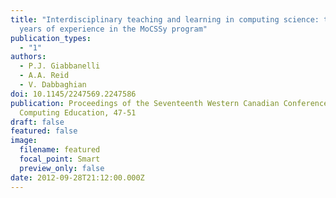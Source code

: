 ```yaml
---
title: "Interdisciplinary teaching and learning in computing science: three
  years of experience in the MoCSSy program"
publication_types:
  - "1"
authors:
  - P.J. Giabbanelli
  - A.A. Reid
  - V. Dabbaghian
doi: 10.1145/2247569.2247586
publication: Proceedings of the Seventeenth Western Canadian Conference on
  Computing Education, 47-51
draft: false
featured: false
image:
  filename: featured
  focal_point: Smart
  preview_only: false
date: 2012-09-28T21:12:00.000Z
---
```

